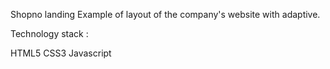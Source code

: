 Shopno landing
Example of layout of the company's website with adaptive.

Technology stack :

HTML5
CSS3
Javascript
